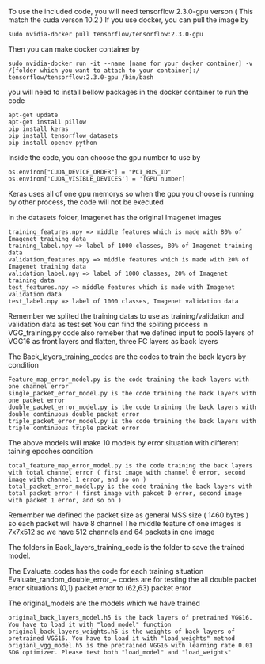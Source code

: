 To use the included code, you will need tensorflow 2.3.0-gpu verson ( This match the cuda verson 10.2 )
If you use docker, you can pull the image by

	sudo nvidia-docker pull tensorflow/tensorflow:2.3.0-gpu

Then you can make docker container by 

	sudo nvidia-docker run -it --name [name for your docker container] -v /[folder which you want to attach to your container]:/ tensorflow/tensorflow:2.3.0-gpu /bin/bash

you will need to install bellow packages in the docker container to run the code

	apt-get update
	apt-get install pillow
	pip install keras
	pip install tensorflow_datasets
	pip install opencv-python
	
Inside the code, you can choose the gpu number to use by

	os.environ["CUDA_DEVICE_ORDER"] = "PCI_BUS_ID"
	os.environ['CUDA_VISIBLE_DEVICES'] = '[GPU number]'

Keras uses all of one gpu memorys so when the gpu you choose is running by other process, the code will not be executed

In the datasets folder, Imagenet has the original Imagenet images

	training_features.npy => middle features which is made with 80% of Imagenet training data
	training_label.npy => label of 1000 classes, 80% of Imagenet training data
	validation_features.npy => middle features which is made with 20% of Imagenet training data
	validation_label.npy => label of 1000 classes, 20% of Imagenet training data
	test_features.npy => middle features which is made with Imagenet validation data
	test_label.npy => label of 1000 classes, Imagenet validation data
	
Remember we splited the training datas to use as training/validation and validation data as test set
You can find the spliting process in VGG_training.py code 
also remeber that we defined input to pool5 layers of VGG16 as front layers and flatten, three FC layers as back layers

The Back_layers_training_codes are the codes to train the back layers by condition

	Feature_map_error_model.py is the code training the back layers with one channel error
	single_packet_error_model.py is the code training the back layers with one packet error
	double_packet_error_model.py is the code training the back layers with double continuous double packet error
	triple_packet_error_model.py is the code training the back layers with triple continuous triple packet error
	
The above models will make 10 models by error situation with different taining epoches condition

	total_feature_map_error_model.py is the code training the back layers with total channel error ( first image with channel 0 error, second image with channel 1 error, and so on )
	total_packet_error_model.py is the code training the back layers with total packet error ( first image with pakcet 0 error, second image with packet 1 error, and so on )
Remember we defined the packet size as general MSS size ( 1460 bytes ) so each packet will have 8 channel
The middle feature of one images is 7x7x512 so we have 512 channels and 64 packets in one image

The folders in Back_layers_training_code is the folder to save the trained model.

The Evaluate_codes has the code for each training situation
Evaluate_random_double_error_~ codes are for testing the all double packet error situations (0,1) packet error to (62,63) packet error

The original_models are the models which we have trained

	original_back_layers_model.h5 is the back layers of pretrained VGG16. You have to load it with "load_model" function
	original_back_layers_weights.h5 is the weights of back layers of pretrained VGG16. You have to load it with "load_weights" method
	origianl_vgg_model.h5 is the pretrained VGG16 with learning rate 0.01 SDG optimizer. Please test both "load_model" and "load_weights"



